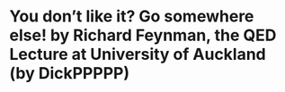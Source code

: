 <!--
id: 26718694161
link: http://tumblr.atmos.org/post/26718694161/you-dont-like-it-go-somewhere-else-by-richard
slug: you-dont-like-it-go-somewhere-else-by-richard
date: Sat Jul 07 2012 14:21:24 GMT-0700 (PDT)
publish: 2012-07-07
tags: 
title: You don&#8217;t like it? Go somewhere else! by Richard Feynman, the QED Lecture at University of Auckland (by DickPPPPP)
-->


You don&#8217;t like it? Go somewhere else! by Richard Feynman, the QED Lecture at University of Auckland (by DickPPPPP)
========================================================================================================================



